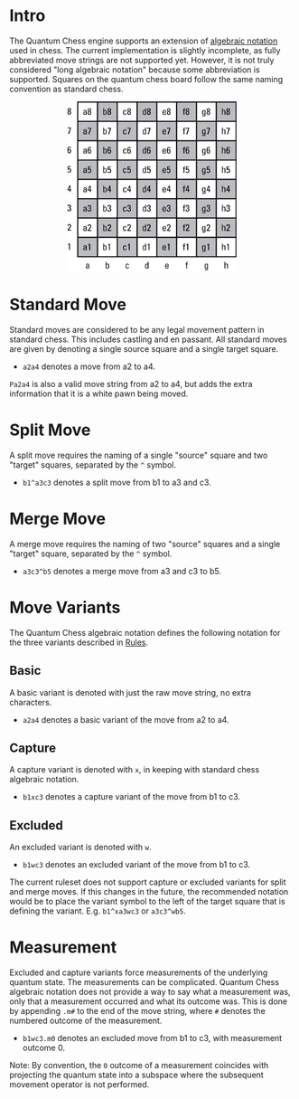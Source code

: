 # Intro
The Quantum Chess engine supports an extension of [algebraic notation](https://en.wikipedia.org/wiki/Algebraic_notation_(chess)) used in chess. The current implementation is slightly incomplete, as fully abbreviated move strings are not supported yet. However, it is not truly considered "long algebraic notation" because some abbreviation is supported. Squares on the quantum chess board follow the same naming convention as standard chess.

<p align="center">
   <img src="./images/square_names.jpg" width="300" height="300">
</p>

# Standard Move
Standard moves are considered to be any legal movement pattern in standard chess. This includes castling and en passant. All standard moves are given by denoting a single source square and a single target square.

* `a2a4` denotes a move from a2 to a4.

`Pa2a4` is also a valid move string from a2 to a4, but adds the extra information that it is a white pawn being moved.

# Split Move
A split move requires the naming of a single "source" square and two "target" squares, separated by the `^` symbol.
* `b1^a3c3` denotes a split move from b1 to a3 and c3.

# Merge Move
A merge move requires the naming of two "source" squares and a single "target" square, separated by the `^` symbol.

* `a3c3^b5` denotes a merge move from a3 and c3 to b5.

# Move Variants
The Quantum Chess algebraic notation defines the following notation for the three variants described in [Rules](./rules.md#move-variants).
## Basic
A basic variant is denoted with just the raw move string, no extra characters.
* `a2a4` denotes a basic variant of the move from a2 to a4.
## Capture
A capture variant is denoted with `x`, in keeping with standard chess algebraic notation.
* `b1xc3` denotes a capture variant of the move from b1 to c3.
## Excluded
An excluded variant is denoted with `w`.
* `b1wc3` denotes an excluded variant of the move from b1 to c3.

The current ruleset does not support capture or excluded variants for split and merge moves. If this changes in the future, the recommended notation would be to place the variant symbol to the left of the target square that is defining the variant. E.g. `b1^xa3wc3` or `a3c3^wb5`.

# Measurement
Excluded and capture variants force measurements of the underlying quantum state. The measurements can be complicated. Quantum Chess algebraic notation does not provide a way to say what a measurement was, only that a measurement occurred and what its outcome was. This is done by appending `.m#` to the end of the move string, where `#` denotes the numbered outcome of the measurement.

* `b1wc3.m0` denotes an excluded move from b1 to c3, with measurement outcome 0.

Note: By convention, the `0` outcome of a measurement coincides with projecting the quantum state into a subspace where the subsequent movement operator is not performed.

